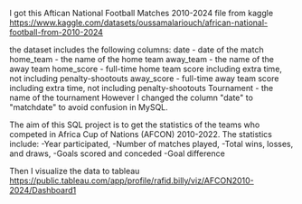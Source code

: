 I got this Aftican National Football Matches 2010-2024 file from kaggle https://www.kaggle.com/datasets/oussamalariouch/african-national-football-from-2010-2024

the dataset includes the following columns:
  date - date of the match
  home_team - the name of the home team
  away_team - the name of the away team
  home_score - full-time home team score including extra time, not including penalty-shootouts
  away_score - full-time away team score including extra time, not including penalty-shootouts
  Tournament - the name of the tournament
However I changed the column "date" to "matchdate" to avoid confusion in MySQL.

The aim of this SQL project is to get the statistics of the teams who competed in Africa Cup of Nations (AFCON) 2010-2022.
The statistics include:
  -Year participated,
  -Number of matches played,
  -Total wins, losses, and draws,
  -Goals scored and conceded
  -Goal difference

Then I visualize the data to tableau https://public.tableau.com/app/profile/rafid.billy/viz/AFCON2010-2024/Dashboard1
